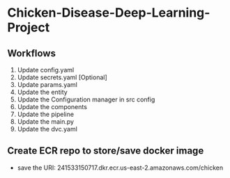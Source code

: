 # Chicken-Disease-Deep-Learning-Project


## Workflows

1. Update config.yaml
2. Update secrets.yaml [Optional]
3. Update params.yaml
4. Update the entity
5. Update the Configuration manager in src config
6. Update the components
7. Update the pipeline
8. Update the main.py
9. Update the dvc.yaml


## Create ECR repo to store/save docker image
   - save the URI: 241533150717.dkr.ecr.us-east-2.amazonaws.com/chicken